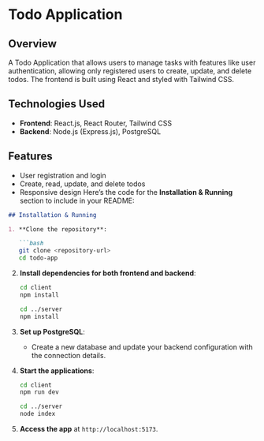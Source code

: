 # Todo Application

## Overview

A Todo Application that allows users to manage tasks with features like user authentication, allowing only registered users to create, update, and delete todos. The frontend is built using React and styled with Tailwind CSS.

## Technologies Used

- **Frontend**: React.js, React Router, Tailwind CSS
- **Backend**: Node.js (Express.js), PostgreSQL

## Features

- User registration and login
- Create, read, update, and delete todos
- Responsive design
Here’s the code for the **Installation & Running** section to include in your README:

```markdown
## Installation & Running

1. **Clone the repository**:

   ```bash
   git clone <repository-url>
   cd todo-app
   ```

2. **Install dependencies for both frontend and backend**:

   ```bash
   cd client
   npm install
   ```

   ```bash
   cd ../server
   npm install
   ```

3. **Set up PostgreSQL**:
   - Create a new database and update your backend configuration with the connection details.

4. **Start the applications**:

   ```bash
   cd client
   npm run dev
   ```

   ```bash
   cd ../server
   node index
   ```

5. **Access the app** at `http://localhost:5173`.

